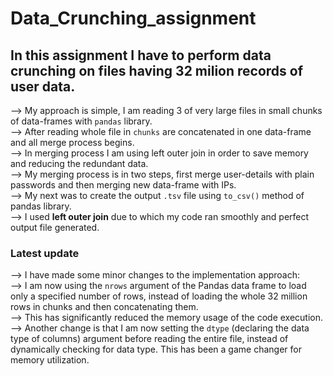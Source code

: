 # Data_Crunching_assignment

## In this assignment I have to perform data crunching on files having 32 milion records of user data.<br>

--> My approach is simple, I am reading 3 of very large files in small chunks of data-frames with `pandas` library.<br>
--> After reading whole file in `chunks` are concatenated in one data-frame and all merge process begins.<br>
--> In merging process I am using left outer join in order to save memory and reducing the redundant data.<br>
--> My merging process is in two steps, first merge user-details with plain passwords and then merging new data-frame with IPs.<br>
--> My next was to create the output `.tsv` file using `to_csv()` method of pandas library.<br>
--> I used <b>left outer join</b> due to which my code ran smoothly and perfect output file generated.
<br>

### Latest update

--> I have made some minor changes to the implementation approach:<br>
--> I am now using the `nrows` argument of the Pandas data frame to load only a specified number of rows, instead of loading the whole 32 million rows in chunks and     then concatenating them.<br>
--> This has significantly reduced the memory usage of the code execution.<br>
--> Another change is that I am now setting the `dtype` (declaring the data type of columns) argument before reading the entire file, instead of dynamically checking for data type. This has been a game changer for memory utilization.<br>
